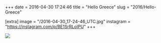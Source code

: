 +++
date = 2016-04-30 17:24:46
title = "Hello Greece"
slug = "2016/Hello-Greece"

[extra]
image = "/2016-04-30_17-24-46_UTC.jpg"
instagram = "https://instagram.com/p/BE1SrRLoIPU"
+++

<img src="/2016-04-30_17-24-46_UTC.jpg" />

